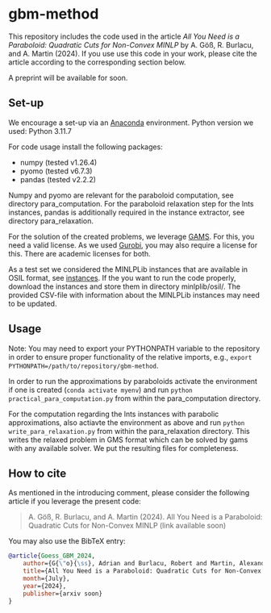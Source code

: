 # gbm-method

This repository includes the code used in the article *All You Need is a Paraboloid: Quadratic Cuts for Non-Convex MINLP* by A. Göß, R. Burlacu, and A. Martin (2024). 
If you use use this code in your work, please cite the article according to the corresponding section below.

A preprint will be available for soon.


## Set-up

We encourage a set-up via an [Anaconda][1] environment.
Python version we used: Python 3.11.7

For code usage install the following packages:
- numpy (tested v1.26.4) 
- pyomo (tested v6.7.3)
- pandas (tested v2.2.2)

Numpy and pyomo are relevant for the paraboloid computation, see directory para_computation. 
For the paraboloid relaxation step for the lnts instances, pandas is additionally required in the instance extractor, see directory para_relaxation.

For the solution of the created problems, we leverage [GAMS][2]. For this, you need a valid license. As we used [Gurobi][3], you may also require a license for this. There are academic licenses for both.

As a test set we considered the MINLPLib instances that are available in OSIL format, see [instances][4]. If the you want to run the code properly, download the instances and store them in directory minlplib/osil/. 
The provided CSV-file with information about the MINLPLib instances may need to be updated.

## Usage

Note: You may need to export your PYTHONPATH variable to the repository in order to ensure proper functionality of the relative imports, e.g., `export PYTHONPATH=/path/to/repository/gbm-method`. 

In order to run the approximations by paraboloids activate the environment if one is created (`conda activate myenv`) and run `python practical_para_computation.py` from within the para_computation directory. 

For the computation regarding the lnts instances with parabolic approximations, also actiavte the environment as above and run `python write_para_relaxation.py` from within the para_relaxation directory. This writes the relaxed problem in GMS format which can be solved by gams with any available solver.
We put the resulting files for completeness.


## How to cite

As mentioned in the introducing comment, please consider the following article if you leverage the present code:
> A. Göß, R. Burlacu, and A. Martin (2024).
> All You Need is a Paraboloid: Quadratic Cuts for Non-Convex MINLP
> (link available soon)

You may also use the BibTeX entry: 
```bibtex
@article{Goess_GBM_2024,
    author={G{\"o}{\ss}, Adrian and Burlacu, Robert and Martin, Alexander},
    title={All You Need is a Paraboloid: Quadratic Cuts for Non-Convex MINLP},
    month={July},
    year={2024},
    publisher={arxiv soon}
}
```


[1]: https://docs.anaconda.com/anaconda/install/

[2]: https://www.gams.com

[3]: https://www.gurobi.com

[4]: https://www.minlplib.org/index.html
